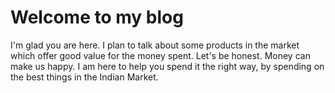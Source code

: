 # Welcome to my blog

I'm glad you are here. I plan to talk about some products in the market which offer good value for the money spent.
Let's be honest. Money can make us happy. I am here to help you spend it the right way, by spending on the best things in the Indian Market. 

